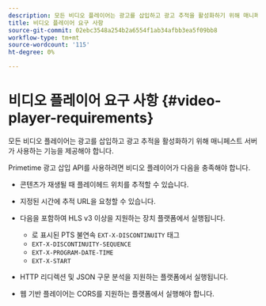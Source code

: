 ```yaml
---
description: 모든 비디오 플레이어는 광고를 삽입하고 광고 추적을 활성화하기 위해 매니페스트 서버가 사용하는 기능을 제공해야 합니다.
title: 비디오 플레이어 요구 사항
source-git-commit: 02ebc3548a254b2a6554f1ab34afbb3ea5f09bb8
workflow-type: tm+mt
source-wordcount: '115'
ht-degree: 0%

---
```


# 비디오 플레이어 요구 사항 {#video-player-requirements}

모든 비디오 플레이어는 광고를 삽입하고 광고 추적을 활성화하기 위해 매니페스트 서버가 사용하는 기능을 제공해야 합니다.

Primetime 광고 삽입 API를 사용하려면 비디오 플레이어가 다음을 충족해야 합니다.

* 콘텐츠가 재생될 때 플레이헤드 위치를 추적할 수 있습니다.
* 지정된 시간에 추적 URL을 요청할 수 있습니다.
* 다음을 포함하여 HLS v3 이상을 지원하는 장치 플랫폼에서 실행됩니다.

   * 로 표시된 PTS 불연속 `EXT-X-DISCONTINUITY` 태그
   * `EXT-X-DISCONTINUITY-SEQUENCE`
   * `EXT-X-PROGRAM-DATE-TIME`
   * `EXT-X-START`

* HTTP 리디렉션 및 JSON 구문 분석을 지원하는 플랫폼에서 실행됩니다.
* 웹 기반 플레이어는 CORS를 지원하는 플랫폼에서 실행해야 합니다.
